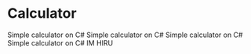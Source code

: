 # Calculator
Simple calculator on C#
Simple calculator on C#
Simple calculator on C#
Simple calculator on C#
IM HIRU
